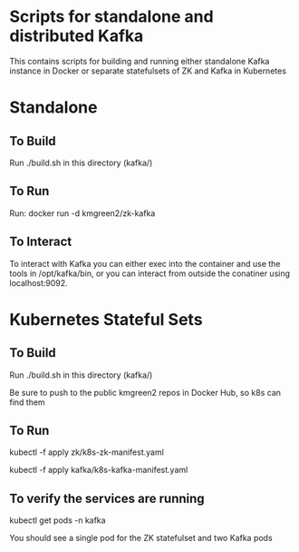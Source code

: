 # Scripts for standalone and distributed Kafka

This contains scripts for building and running either standalone Kafka instance
in Docker or separate statefulsets of ZK and Kafka in Kubernetes

# Standalone

## To Build 

Run ./build.sh in this directory (kafka/)

## To Run

Run: docker run -d kmgreen2/zk-kafka

## To Interact

To interact with Kafka you can either exec into the container and use the tools
in /opt/kafka/bin, or you can interact from outside the conatiner using
localhost:9092.

# Kubernetes Stateful Sets

## To Build 

Run ./build.sh in this directory (kafka/)

Be sure to push to the public kmgreen2 repos in Docker Hub, so k8s can find them

## To Run

kubectl -f apply zk/k8s-zk-manifest.yaml

kubectl -f apply kafka/k8s-kafka-manifest.yaml

## To verify the services are running

kubectl get pods -n kafka 

You should see a single pod for the ZK statefulset and two Kafka pods
